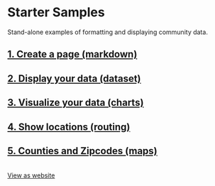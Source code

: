 # Starter Samples

Stand-alone examples of formatting and displaying community data.  

## [1. Create a page (markdown)](markdown)  
## [2. Display your data (dataset)](dataset)
<!--## [3. Add Calculations (calculate)](dataset)-->
## [3. Visualize your data (charts)](charts)  
## [4. Show locations (routing)](routing)  
## [5. Counties and Zipcodes (maps)](maps) 

<br>
<div class="showGit">
<a href="https://modelearth.github.io/community/samples/">View as website</a>
</div>
